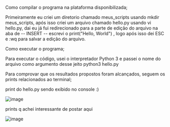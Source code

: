 Como compilar o programa na plataforma disponibilizada;

Primeiramente eu criei um diretorio chamado meus_scripts usando mkdir meus_scripts, após isso
criei um arquivo chamado hello.py usando vi hello.py, dai eu já fui redirecionado para a parte de edição do arquivo na aba de -- INSERT -- escrevi o print("Hello, World")
, logo após isso dei ESC e :wq para salvar a edição do arquivo.

Como executar o programa;

Para executar o código, usei o interpretador Python 3 e passei o nome do arquivo como argumento desse jeito python3 hello.py


Para comprovar que os resultados propostos foram alcançados, seguem os prints relacionados ao terminal;

print do hello.py sendo exibido no console :)

![image](https://github.com/Gabriel-Fuentes-de-Freitas-Yamashita/Sistemas-OP/assets/161405047/1cae33c9-3659-4540-ad6a-dd1229b07195)


prints q achei interessante de postar aqui 

![image](https://github.com/Gabriel-Fuentes-de-Freitas-Yamashita/Sistemas-OP/assets/161405047/38fe7a3d-7d90-4311-9a5b-f47112cf68c0)
